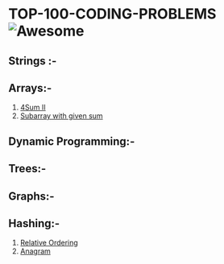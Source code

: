 # TOP-100-CODING-PROBLEMS  ![Awesome](https://cdn.rawgit.com/sindresorhus/awesome/d7305f38d29fed78fa85652e3a63e154dd8e8829/media/badge.svg)

## Strings  :-
## Arrays:- 
1. [4Sum II](SUM4_2/sum4_2.md "Tag:: Array")
2. [Subarray with given sum](SubarrayGivenSum "Tag:: Array")
## Dynamic Programming:-
## Trees:-
## Graphs:- 
## Hashing:-
1. [Relative Ordering](RelativeOrdering/RelativeOrdering.md "Tags:: Arrays,Hashing")
2. [Anagram]( Anagram/anagram.md "Tags:: String,Hashing" )
 




